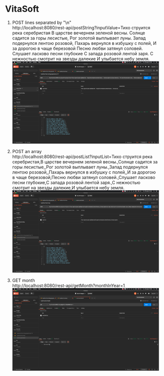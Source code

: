 # VitaSoft

1) POST lines separated by "\n" </br>
http://localhost:8080/rest-api/postString?inputValue=Тихо струится река серебристая
В царстве вечернем зеленой весны.
Солнце садится за горы лесистые,
Рог золотой выплывает луны.
Запад подернулся лентою розовой,
Пахарь вернулся в избушку с полей,
И за дорогою в чаще березовой
Песню любви затянул соловей.
Слушает ласково песни глубокие
С запада розовой лентой заря.
С нежностью смотрит на звезды далекие
И улыбается небу земля.
![Post request](https://github.com/root0x251/VitaSoft/blob/master/Postman/img/Снимок%20экрана%202020-07-30%20в%209.36.10.png)

1) POST an array </br>
http://localhost:8080/rest-api/postList?inputList=Тихо струится река серебристая,В царстве вечернем зеленой весны.,Солнце садится за горы лесистые,,Рог золотой выплывает луны.,Запад подернулся лентою розовой,,Пахарь вернулся в избушку с полей,,И за дорогою в чаще березовой,Песню любви затянул соловей.,Слушает ласково песни глубокие,С запада розовой лентой заря.,С нежностью смотрит на звезды далекие,И улыбается небу земля.
![Post request](https://github.com/root0x251/VitaSoft/blob/master/Postman/img/Снимок%20экрана%202020-07-30%20в%209.35.38.png)

3) GET month </br>
http://localhost:8080/rest-api/getMonth?monthInYear=1
![Get request](https://github.com/root0x251/VitaSoft/blob/master/Postman/img/Снимок%20экрана%202020-07-30%20в%209.36.19.png)
